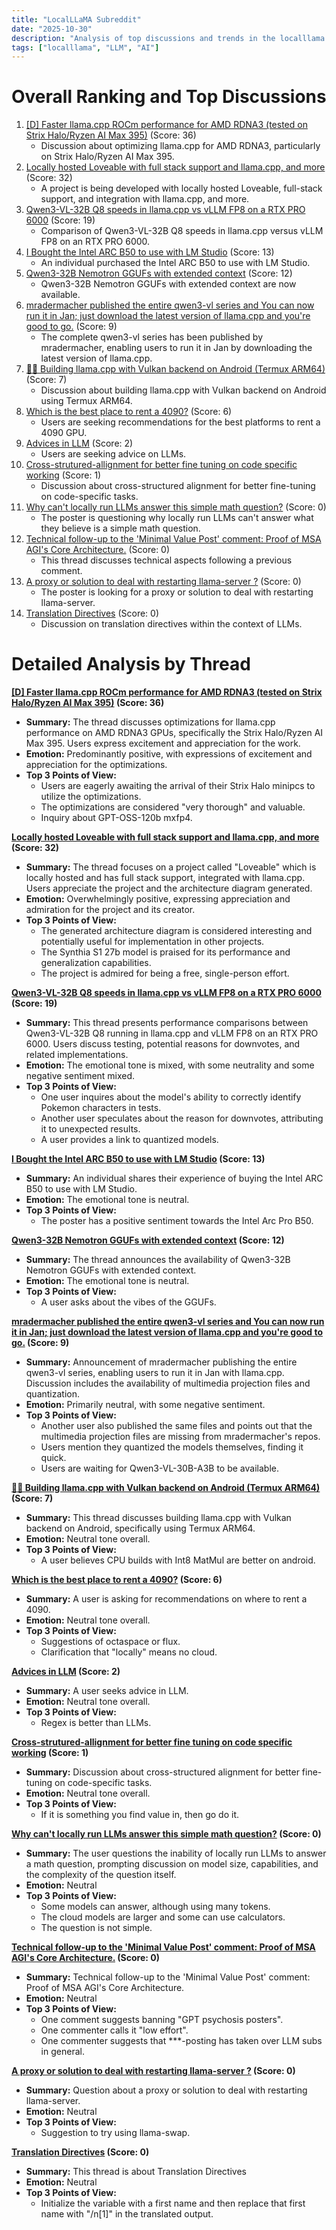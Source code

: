 ```yaml
---
title: "LocalLLaMA Subreddit"
date: "2025-10-30"
description: "Analysis of top discussions and trends in the localllama subreddit"
tags: ["localllama", "LLM", "AI"]
---
```


# Overall Ranking and Top Discussions
1.  [[D] Faster llama.cpp ROCm performance for AMD RDNA3 (tested on Strix Halo/Ryzen AI Max 395)](https://www.reddit.com/r/LocalLLaMA/comments/1ok7hd4/faster_llamacpp_rocm_performance_for_amd_rdna3/) (Score: 36)
    *   Discussion about optimizing llama.cpp for AMD RDNA3, particularly on Strix Halo/Ryzen AI Max 395.
2.  [Locally hosted Loveable with full stack support and llama.cpp, and more](https://www.reddit.com/gallery/1ok5rn2) (Score: 32)
    *   A project is being developed with locally hosted Loveable, full-stack support, and integration with llama.cpp, and more.
3.  [Qwen3-VL-32B Q8 speeds in llama.cpp vs vLLM FP8 on a RTX PRO 6000](https://www.reddit.com/r/LocalLLaMA/comments/1ok5fqf/qwen3vl32b_q8_speeds_in_llamacpp_vs_vllm_fp8_on_a/) (Score: 19)
    *   Comparison of Qwen3-VL-32B Q8 speeds in llama.cpp versus vLLM FP8 on an RTX PRO 6000.
4.  [I Bought the Intel ARC B50 to use with LM Studio](https://www.reddit.com/r/LocalLLaMA/comments/1ok6w8r/i_bought_the_intel_arc_b50_to_use_with_lm_studio/) (Score: 13)
    *   An individual purchased the Intel ARC B50 to use with LM Studio.
5.  [Qwen3-32B Nemotron GGUFs with extended context](https://huggingface.co/ilintar/Qwen3-Nemotron-32B-160k-GGUF) (Score: 12)
    *   Qwen3-32B Nemotron GGUFs with extended context are now available.
6.  [mradermacher published the entire qwen3-vl series and You can now run it in Jan; just download the latest version of llama.cpp and you're good to go.](https://www.reddit.com/r/LocalLLaMA/comments/1ok80pp/mradermacher_published_the_entire_qwen3vl_series/) (Score: 9)
    *   The complete qwen3-vl series has been published by mradermacher, enabling users to run it in Jan by downloading the latest version of llama.cpp.
7.  [🦙💥 Building llama.cpp with Vulkan backend on Android (Termux ARM64)](https://www.reddit.com/r/LocalLLaMA/comments/1ok4d2n/building_llamacpp_with_vulkan_backend_on_android/) (Score: 7)
    *   Discussion about building llama.cpp with Vulkan backend on Android using Termux ARM64.
8.  [Which is the best place to rent a 4090?](https://www.reddit.com/r/LocalLLaMA/comments/1ok48us/which_is_the_best_place_to_rent_a_4090/) (Score: 6)
    *   Users are seeking recommendations for the best platforms to rent a 4090 GPU.
9.  [Advices in LLM](https://www.reddit.com/r/LocalLLaMA/comments/1ok6klk/advices_in_llm/) (Score: 2)
    *   Users are seeking advice on LLMs.
10. [Cross-strutured-allignment for better fine tuning on code specific working](https://www.reddit.com/r/LocalLLaMA/comments/1ok4fa5/crossstruturedallignment_for_better_fine_tuning/) (Score: 1)
    *   Discussion about cross-structured alignment for better fine-tuning on code-specific tasks.
11. [Why can't locally run LLMs answer this simple math question?](https://www.reddit.com/r/LocalLLaMA/comments/1ok43o7/why_cant_locally_run_llms_answer_this_simple_math/) (Score: 0)
    *   The poster is questioning why locally run LLMs can't answer what they believe is a simple math question.
12. [Technical follow-up to the 'Minimal Value Post' comment: Proof of MSA AGI's Core Architecture.](https://i.redd.it/k9tz7dyd7ayf1.png) (Score: 0)
    *   This thread discusses technical aspects following a previous comment.
13. [A proxy or solution to deal with restarting llama-server ?](https://www.reddit.com/r/LocalLLaMA/comments/1ok67sj/a_proxy_or_solution_to_deal_with_restarting/) (Score: 0)
    *   The poster is looking for a proxy or solution to deal with restarting llama-server.
14. [Translation Directives](https://www.reddit.com/r/LocalLLaMA/comments/1ok7g60/translation_directives/) (Score: 0)
    *   Discussion on translation directives within the context of LLMs.

# Detailed Analysis by Thread
**[[D] Faster llama.cpp ROCm performance for AMD RDNA3 (tested on Strix Halo/Ryzen AI Max 395)](https://www.reddit.com/r/LocalLLaMA/comments/1ok7hd4/faster_llamacpp_rocm_performance_for_amd_rdna3/) (Score: 36)**
*   **Summary:** The thread discusses optimizations for llama.cpp performance on AMD RDNA3 GPUs, specifically the Strix Halo/Ryzen AI Max 395. Users express excitement and appreciation for the work.
*   **Emotion:** Predominantly positive, with expressions of excitement and appreciation for the optimizations.
*   **Top 3 Points of View:**
    *   Users are eagerly awaiting the arrival of their Strix Halo minipcs to utilize the optimizations.
    *   The optimizations are considered "very thorough" and valuable.
    *   Inquiry about GPT-OSS-120b mxfp4.

**[Locally hosted Loveable with full stack support and llama.cpp, and more](https://www.reddit.com/gallery/1ok5rn2) (Score: 32)**
*   **Summary:** The thread focuses on a project called "Loveable" which is locally hosted and has full stack support, integrated with llama.cpp. Users appreciate the project and the architecture diagram generated.
*   **Emotion:** Overwhelmingly positive, expressing appreciation and admiration for the project and its creator.
*   **Top 3 Points of View:**
    *   The generated architecture diagram is considered interesting and potentially useful for implementation in other projects.
    *   The Synthia S1 27b model is praised for its performance and generalization capabilities.
    *   The project is admired for being a free, single-person effort.

**[Qwen3-VL-32B Q8 speeds in llama.cpp vs vLLM FP8 on a RTX PRO 6000](https://www.reddit.com/r/LocalLLaMA/comments/1ok5fqf/qwen3vl32b_q8_speeds_in_llamacpp_vs_vllm_fp8_on_a/) (Score: 19)**
*   **Summary:** This thread presents performance comparisons between Qwen3-VL-32B Q8 running in llama.cpp and vLLM FP8 on an RTX PRO 6000. Users discuss testing, potential reasons for downvotes, and related implementations.
*   **Emotion:** The emotional tone is mixed, with some neutrality and some negative sentiment mixed.
*   **Top 3 Points of View:**
    *   One user inquires about the model's ability to correctly identify Pokemon characters in tests.
    *   Another user speculates about the reason for downvotes, attributing it to unexpected results.
    *   A user provides a link to quantized models.

**[I Bought the Intel ARC B50 to use with LM Studio](https://www.reddit.com/r/LocalLLaMA/comments/1ok6w8r/i_bought_the_intel_arc_b50_to_use_with_lm_studio/) (Score: 13)**
*   **Summary:** An individual shares their experience of buying the Intel ARC B50 to use with LM Studio.
*   **Emotion:** The emotional tone is neutral.
*   **Top 3 Points of View:**
    *   The poster has a positive sentiment towards the Intel Arc Pro B50.

**[Qwen3-32B Nemotron GGUFs with extended context](https://huggingface.co/ilintar/Qwen3-Nemotron-32B-160k-GGUF) (Score: 12)**
*   **Summary:** The thread announces the availability of Qwen3-32B Nemotron GGUFs with extended context.
*   **Emotion:** The emotional tone is neutral.
*   **Top 3 Points of View:**
    *   A user asks about the vibes of the GGUFs.

**[mradermacher published the entire qwen3-vl series and You can now run it in Jan; just download the latest version of llama.cpp and you're good to go.](https://www.reddit.com/r/LocalLLaMA/comments/1ok80pp/mradermacher_published_the_entire_qwen3vl_series/) (Score: 9)**
*   **Summary:** Announcement of mradermacher publishing the entire qwen3-vl series, enabling users to run it in Jan with llama.cpp. Discussion includes the availability of multimedia projection files and quantization.
*   **Emotion:** Primarily neutral, with some negative sentiment.
*   **Top 3 Points of View:**
    *   Another user also published the same files and points out that the multimedia projection files are missing from mradermacher's repos.
    *   Users mention they quantized the models themselves, finding it quick.
    *   Users are waiting for Qwen3-VL-30B-A3B to be available.

**[🦙💥 Building llama.cpp with Vulkan backend on Android (Termux ARM64)](https://www.reddit.com/r/LocalLLaMA/comments/1ok4d2n/building_llamacpp_with_vulkan_backend_on_android/) (Score: 7)**
*   **Summary:** This thread discusses building llama.cpp with Vulkan backend on Android, specifically using Termux ARM64.
*   **Emotion:** Neutral tone overall.
*   **Top 3 Points of View:**
    *   A user believes CPU builds with Int8 MatMul are better on android.

**[Which is the best place to rent a 4090?](https://www.reddit.com/r/LocalLLaMA/comments/1ok48us/which_is_the_best_place_to_rent_a_4090/) (Score: 6)**
*   **Summary:** A user is asking for recommendations on where to rent a 4090.
*   **Emotion:** Neutral tone overall.
*   **Top 3 Points of View:**
    *   Suggestions of octaspace or flux.
    *   Clarification that "locally" means no cloud.

**[Advices in LLM](https://www.reddit.com/r/LocalLLaMA/comments/1ok6klk/advices_in_llm/) (Score: 2)**
*   **Summary:** A user seeks advice in LLM.
*   **Emotion:** Neutral tone overall.
*   **Top 3 Points of View:**
    *   Regex is better than LLMs.

**[Cross-strutured-allignment for better fine tuning on code specific working](https://www.reddit.com/r/LocalLLaMA/comments/1ok4fa5/crossstruturedallignment_for_better_fine_tuning/) (Score: 1)**
*   **Summary:** Discussion about cross-structured alignment for better fine-tuning on code-specific tasks.
*   **Emotion:** Neutral tone overall.
*   **Top 3 Points of View:**
    *   If it is something you find value in, then go do it.

**[Why can't locally run LLMs answer this simple math question?](https://www.reddit.com/r/LocalLLaMA/comments/1ok43o7/why_cant_locally_run_llms_answer_this_simple_math/) (Score: 0)**
*   **Summary:** The user questions the inability of locally run LLMs to answer a math question, prompting discussion on model size, capabilities, and the complexity of the question itself.
*   **Emotion:** Neutral
*   **Top 3 Points of View:**
    *   Some models can answer, although using many tokens.
    *   The cloud models are larger and some can use calculators.
    *   The question is not simple.

**[Technical follow-up to the 'Minimal Value Post' comment: Proof of MSA AGI's Core Architecture.](https://i.redd.it/k9tz7dyd7ayf1.png) (Score: 0)**
*   **Summary:** Technical follow-up to the 'Minimal Value Post' comment: Proof of MSA AGI's Core Architecture.
*   **Emotion:** Neutral
*   **Top 3 Points of View:**
    *   One comment suggests banning "GPT psychosis posters".
    *   One commenter calls it "low effort".
    *   One commenter suggests that ***-posting has taken over LLM subs in general.

**[A proxy or solution to deal with restarting llama-server ?](https://www.reddit.com/r/LocalLLaMA/comments/1ok67sj/a_proxy_or_solution_to_deal_with_restarting/) (Score: 0)**
*   **Summary:** Question about a proxy or solution to deal with restarting llama-server.
*   **Emotion:** Neutral
*   **Top 3 Points of View:**
    *   Suggestion to try using llama-swap.

**[Translation Directives](https://www.reddit.com/r/LocalLLaMA/comments/1ok7g60/translation_directives/) (Score: 0)**
*   **Summary:** This thread is about Translation Directives
*   **Emotion:** Neutral
*   **Top 3 Points of View:**
    *   Initialize the variable with a first name and then replace that first name with "/n[1]" in the translated output.
